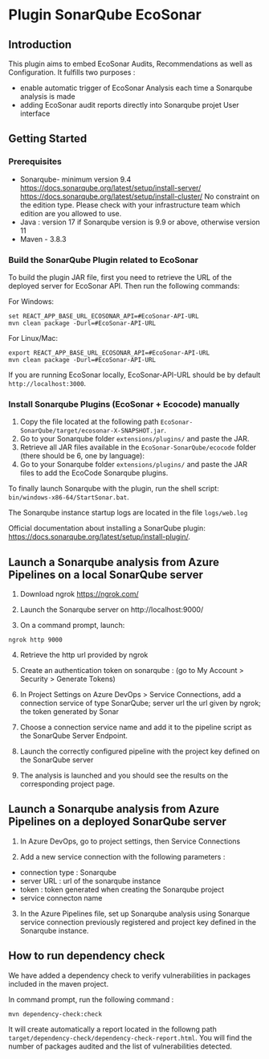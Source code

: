 # Plugin SonarQube EcoSonar

## Introduction

This plugin aims to embed EcoSonar Audits, Recommendations as well as Configuration.
It fulfills two purposes :

- enable automatic trigger of EcoSonar Analysis each time a Sonarqube analysis is made
- adding EcoSonar audit reports directly into Sonarqube projet User interface

## Getting Started

### Prerequisites

- Sonarqube- minimum version 9.4
  https://docs.sonarqube.org/latest/setup/install-server/
  https://docs.sonarqube.org/latest/setup/install-cluster/
  No constraint on the edition type. Please check with your infrastructure team which edition are you allowed to use.
- Java : version 17 if Sonarqube version is 9.9 or above, otherwise version 11
- Maven - 3.8.3

### Build the SonarQube Plugin related to EcoSonar

To build the plugin JAR file, first you need to retrieve the URL of the deployed server for EcoSonar API.
Then run the following commands:

For Windows:

```
set REACT_APP_BASE_URL_ECOSONAR_API=#EcoSonar-API-URL
mvn clean package -Durl=#EcoSonar-API-URL
```

For Linux/Mac:

```
export REACT_APP_BASE_URL_ECOSONAR_API=#EcoSonar-API-URL
mvn clean package -Durl=#EcoSonar-API-URL
```

If you are running EcoSonar locally, EcoSonar-API-URL should be by default `http://localhost:3000`.

### Install Sonarqube Plugins (EcoSonar + Ecocode) manually

1. Copy the file located at the following path `EcoSonar-SonarQube/target/ecosonar-X-SNAPSHOT.jar`.
2. Go to your Sonarqube folder `extensions/plugins/` and paste the JAR.
3. Retrieve all JAR files available in the `EcoSonar-SonarQube/ecocode` folder (there should be 6, one by language):
4. Go to your Sonarqube folder `extensions/plugins/` and paste the JAR files to add the EcoCode Sonarqube plugins.

To finally launch Sonarqube with the plugin, run the shell script: `bin/windows-x86-64/StartSonar.bat`.

The Sonarqube instance startup logs are located in the file `logs/web.log`

Official documentation about installing a SonarQube plugin: https://docs.sonarqube.org/latest/setup/install-plugin/.

## Launch a Sonarqube analysis from Azure Pipelines on a local SonarQube server

1. Download ngrok https://ngrok.com/

2. Launch the Sonarqube server on http://localhost:9000/

3. On a command prompt, launch:

```
ngrok http 9000
```

4. Retrieve the http url provided by ngrok

5. Create an authentication token on sonarqube : (go to My Account > Security > Generate Tokens)

6. In Project Settings on Azure DevOps > Service Connections, add a connection service of type SonarQube; server url the url given by ngrok; the token generated by Sonar

7. Choose a connection service name and add it to the pipeline script as the SonarQube Server Endpoint.

8. Launch the correctly configured pipeline with the project key defined on the SonarQube server

9. The analysis is launched and you should see the results on the corresponding project page.

## Launch a Sonarqube analysis from Azure Pipelines on a deployed SonarQube server

1. In Azure DevOps, go to project settings, then Service Connections

2. Add a new service connection with the following parameters :

- connection type : Sonarqube
- server URL : url of the sonarqube instance
- token : token generated when creating the Sonarqube project
- service connecton name

3. In the Azure Pipelines file, set up Sonarqube analysis using Sonarque service connection previously registered and project key defined in the Sonarqube instance.

## How to run dependency check

We have added a dependency check to verify vulnerabilities in packages included in the maven project.

In command prompt, run the following command :

```
mvn dependency-check:check
```

It will create automatically a report located in the followng path `target/dependency-check/dependency-check-report.html`.
You will find the number of packages audited and the list of vulnerabilities detected.
